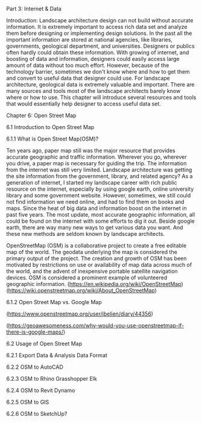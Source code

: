 Part 3: Internet & Data

Introduction: Landscape architecture design can not build without accurate information. It is extremely important to access rich data set and analyze them before designing or implementing design solutions. In the past all the important information are stored at national agencies, like libraries, governments, geological department, and universities. Designers or publics often hardly could obtain these information. With growing of internet, and boosting of data and information, designers could easily access large amount of data without too much effort. However, because of the technology barrier, sometimes we don't know where and how to get them and convert to useful data that designer could use. For landscape architecture, geological data is extremely valuable and important. There are many sources and tools most of the landscape architects barely know where or how to use. This chapter will introduce several resources and tools that would essentially help designer to access useful data set.

Chapter 6: Open Street Map

6.1 Introduction to Open Street Map

6.1.1 What is Open Street Map(OSM)?

Ten years ago, paper map still was the major resource that provides accurate geographic and traffic information. Wherever you go, wherever you drive, a paper map is necessary for guiding the trip. The information from the internet was still very limited. Landscape architecture was getting the site information from the government, library, and related agency? As a generation of internet, I started my landscape career with rich public resource on the internet, especially by using google earth, online university library and some government website. However, sometimes, we still could not find information we need online, and had to find them on books and maps. Since the heat of big data and information boost on the internet in past five years. The most update, most accurate geographic information, all could be found on the internet with some efforts to dig it out. Beside google earth, there are way many new ways to get various data you want. And these new methods are seldom known by landscape architects. 

OpenStreetMap (OSM) is a collaborative project to create a free editable map of the world. The geodata underlying the map is considered the primary output of the project. The creation and growth of OSM has been motivated by restrictions on use or availability of map data across much of the world, and the advent of inexpensive portable satellite navigation devices. OSM is considered a prominent example of volunteered geographic information. (https://en.wikipedia.org/wiki/OpenStreetMap)(https://wiki.openstreetmap.org/wiki/About_OpenStreetMap)

6.1.2 Open Street Map vs. Google Map

(https://www.openstreetmap.org/user/jbelien/diary/44356)

(https://geoawesomeness.com/why-would-you-use-openstreetmap-if-there-is-google-maps/)



6.2 Usage of Open Street Map

6.2.1 Export Data & Analysis Data Format

6.2.2 OSM to AutoCAD

6.2.3 OSM to Rhino Grasshopper Elk

6.2.4 OSM to Revit Dynamo

6.2.5 OSM to GIS

6.2.6 OSM to SketchUp?

